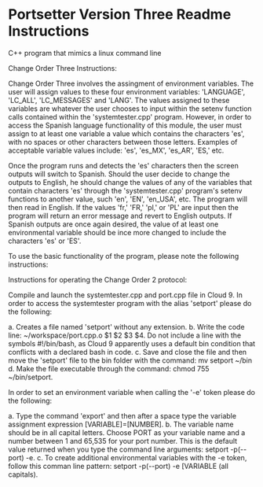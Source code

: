 # Portsetter Version Three Readme Instructions
C++ program that mimics a linux command line

Change Order Three Instructions:

Change Order Three involves the assingment of environment variables. The user will assign values to these four environment
variables: 'LANGUAGE', 'LC_ALL', 'LC_MESSAGES' and 'LANG'. The values assigned to these variables are whatever the user 
chooses to input within the setenv function calls contained within the 'systemtester.cpp' program. 
However, in order to access the Spanish language functionality of this module, 
the user must assign to at least one variable a value which contains the characters 'es', with no spaces 
or other characters between those letters. Examples of acceptable variable values include: 'es', 'es_MX', 'es_AR', 'ES,' 
etc. 

Once the program runs and detects the 'es' characters then the screen outputs will switch to Spanish. 
Should the user decide to change the outputs to English, he should change the values of any of the variables that contain
characters 'es'  through the 'systemtester.cpp' program's setenv functions to another value, such 'en', 'EN', 'en_USA', etc. 
The program will then read in English. If the values 'fr,' 'FR,' 'pl,' or 'PL' are input then the program will return an
error message and revert to English outputs. If Spanish outputs are once again desired, the value of at least one environmental
variable should be ince more changed to include the characters 'es' or 'ES'.

To use the basic functionality of the program, please note the following instructions:

Instructions for operating the Change Order 2 protocol:

Compile and launch the systemtester.cpp and port.cpp file in Cloud 9.
In order to access the systemtester program with the alias 'setport' please do the following:

a. Creates a file named 'setport' without any extension.
b. Write the code line: ~/workspace/port.cpp.o $1 $2 $3 $4. Do not include a line with the symbols #!/bin/bash, 
as Cloud 9 apparently uses a default bin condition that conflicts with a declared bash in code.
c. Save and close the file and then move the 'setport' file to the bin folder with the command: mv setport ~/bin
d. Make the file executable through the command: chmod 755 ~/bin/setport.

In order to set an environment variable when calling the '-e' token please do the following:

a. Type the command 'export' and then after a space type the variable assignment expression [VARIABLE]=[NUMBER]. 
b. The variable name should be in all capital letters. Choose PORT as your variable name and a number between
1 and 65,535 for your port number. This is the default value returned when you type the command line arguments:
setport -p(--port) -e.
c. To create additional environmental variables with the -e token, follow this comman line pattern:
setport -p(--port) -e [VARIABLE (all capitals).

